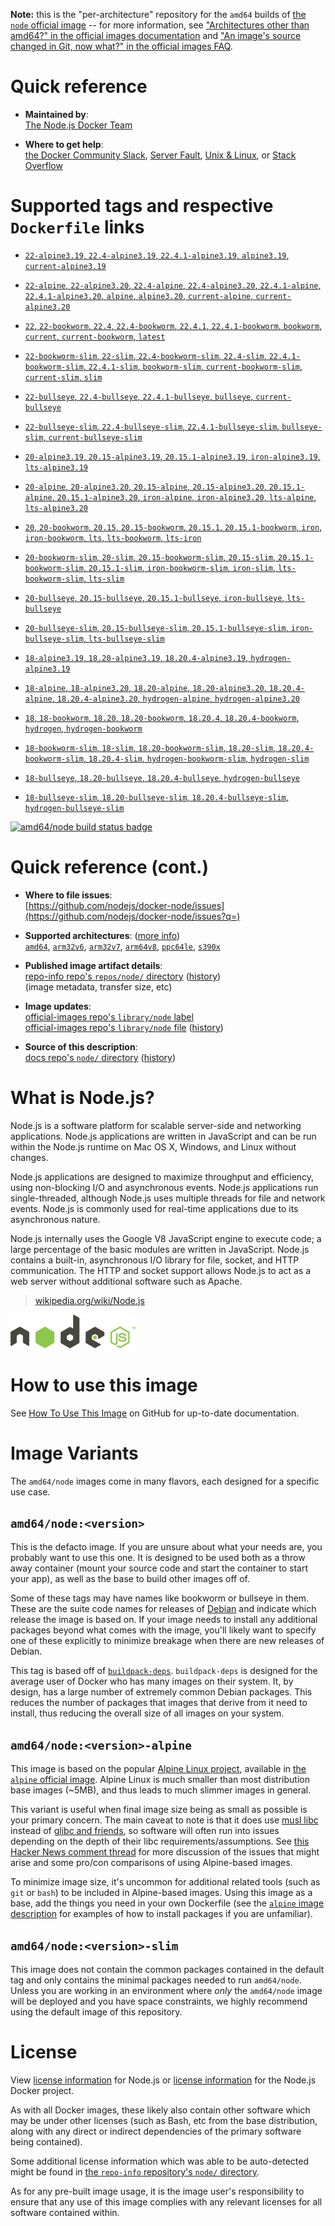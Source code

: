 <!--

********************************************************************************

WARNING:

    DO NOT EDIT "node/README.md"

    IT IS AUTO-GENERATED

    (from the other files in "node/" combined with a set of templates)

********************************************************************************

-->

**Note:** this is the "per-architecture" repository for the `amd64` builds of [the `node` official image](https://hub.docker.com/_/node) -- for more information, see ["Architectures other than amd64?" in the official images documentation](https://github.com/docker-library/official-images#architectures-other-than-amd64) and ["An image's source changed in Git, now what?" in the official images FAQ](https://github.com/docker-library/faq#an-images-source-changed-in-git-now-what).

# Quick reference

-	**Maintained by**:  
	[The Node.js Docker Team](https://github.com/nodejs/docker-node)

-	**Where to get help**:  
	[the Docker Community Slack](https://dockr.ly/comm-slack), [Server Fault](https://serverfault.com/help/on-topic), [Unix & Linux](https://unix.stackexchange.com/help/on-topic), or [Stack Overflow](https://stackoverflow.com/help/on-topic)

# Supported tags and respective `Dockerfile` links

-	[`22-alpine3.19`, `22.4-alpine3.19`, `22.4.1-alpine3.19`, `alpine3.19`, `current-alpine3.19`](https://github.com/nodejs/docker-node/blob/619b871fb3d89dc6d6333914b46bf526e781eec5/22/alpine3.19/Dockerfile)

-	[`22-alpine`, `22-alpine3.20`, `22.4-alpine`, `22.4-alpine3.20`, `22.4.1-alpine`, `22.4.1-alpine3.20`, `alpine`, `alpine3.20`, `current-alpine`, `current-alpine3.20`](https://github.com/nodejs/docker-node/blob/619b871fb3d89dc6d6333914b46bf526e781eec5/22/alpine3.20/Dockerfile)

-	[`22`, `22-bookworm`, `22.4`, `22.4-bookworm`, `22.4.1`, `22.4.1-bookworm`, `bookworm`, `current`, `current-bookworm`, `latest`](https://github.com/nodejs/docker-node/blob/619b871fb3d89dc6d6333914b46bf526e781eec5/22/bookworm/Dockerfile)

-	[`22-bookworm-slim`, `22-slim`, `22.4-bookworm-slim`, `22.4-slim`, `22.4.1-bookworm-slim`, `22.4.1-slim`, `bookworm-slim`, `current-bookworm-slim`, `current-slim`, `slim`](https://github.com/nodejs/docker-node/blob/619b871fb3d89dc6d6333914b46bf526e781eec5/22/bookworm-slim/Dockerfile)

-	[`22-bullseye`, `22.4-bullseye`, `22.4.1-bullseye`, `bullseye`, `current-bullseye`](https://github.com/nodejs/docker-node/blob/619b871fb3d89dc6d6333914b46bf526e781eec5/22/bullseye/Dockerfile)

-	[`22-bullseye-slim`, `22.4-bullseye-slim`, `22.4.1-bullseye-slim`, `bullseye-slim`, `current-bullseye-slim`](https://github.com/nodejs/docker-node/blob/619b871fb3d89dc6d6333914b46bf526e781eec5/22/bullseye-slim/Dockerfile)

-	[`20-alpine3.19`, `20.15-alpine3.19`, `20.15.1-alpine3.19`, `iron-alpine3.19`, `lts-alpine3.19`](https://github.com/nodejs/docker-node/blob/619b871fb3d89dc6d6333914b46bf526e781eec5/20/alpine3.19/Dockerfile)

-	[`20-alpine`, `20-alpine3.20`, `20.15-alpine`, `20.15-alpine3.20`, `20.15.1-alpine`, `20.15.1-alpine3.20`, `iron-alpine`, `iron-alpine3.20`, `lts-alpine`, `lts-alpine3.20`](https://github.com/nodejs/docker-node/blob/619b871fb3d89dc6d6333914b46bf526e781eec5/20/alpine3.20/Dockerfile)

-	[`20`, `20-bookworm`, `20.15`, `20.15-bookworm`, `20.15.1`, `20.15.1-bookworm`, `iron`, `iron-bookworm`, `lts`, `lts-bookworm`, `lts-iron`](https://github.com/nodejs/docker-node/blob/619b871fb3d89dc6d6333914b46bf526e781eec5/20/bookworm/Dockerfile)

-	[`20-bookworm-slim`, `20-slim`, `20.15-bookworm-slim`, `20.15-slim`, `20.15.1-bookworm-slim`, `20.15.1-slim`, `iron-bookworm-slim`, `iron-slim`, `lts-bookworm-slim`, `lts-slim`](https://github.com/nodejs/docker-node/blob/619b871fb3d89dc6d6333914b46bf526e781eec5/20/bookworm-slim/Dockerfile)

-	[`20-bullseye`, `20.15-bullseye`, `20.15.1-bullseye`, `iron-bullseye`, `lts-bullseye`](https://github.com/nodejs/docker-node/blob/619b871fb3d89dc6d6333914b46bf526e781eec5/20/bullseye/Dockerfile)

-	[`20-bullseye-slim`, `20.15-bullseye-slim`, `20.15.1-bullseye-slim`, `iron-bullseye-slim`, `lts-bullseye-slim`](https://github.com/nodejs/docker-node/blob/619b871fb3d89dc6d6333914b46bf526e781eec5/20/bullseye-slim/Dockerfile)

-	[`18-alpine3.19`, `18.20-alpine3.19`, `18.20.4-alpine3.19`, `hydrogen-alpine3.19`](https://github.com/nodejs/docker-node/blob/619b871fb3d89dc6d6333914b46bf526e781eec5/18/alpine3.19/Dockerfile)

-	[`18-alpine`, `18-alpine3.20`, `18.20-alpine`, `18.20-alpine3.20`, `18.20.4-alpine`, `18.20.4-alpine3.20`, `hydrogen-alpine`, `hydrogen-alpine3.20`](https://github.com/nodejs/docker-node/blob/619b871fb3d89dc6d6333914b46bf526e781eec5/18/alpine3.20/Dockerfile)

-	[`18`, `18-bookworm`, `18.20`, `18.20-bookworm`, `18.20.4`, `18.20.4-bookworm`, `hydrogen`, `hydrogen-bookworm`](https://github.com/nodejs/docker-node/blob/619b871fb3d89dc6d6333914b46bf526e781eec5/18/bookworm/Dockerfile)

-	[`18-bookworm-slim`, `18-slim`, `18.20-bookworm-slim`, `18.20-slim`, `18.20.4-bookworm-slim`, `18.20.4-slim`, `hydrogen-bookworm-slim`, `hydrogen-slim`](https://github.com/nodejs/docker-node/blob/619b871fb3d89dc6d6333914b46bf526e781eec5/18/bookworm-slim/Dockerfile)

-	[`18-bullseye`, `18.20-bullseye`, `18.20.4-bullseye`, `hydrogen-bullseye`](https://github.com/nodejs/docker-node/blob/619b871fb3d89dc6d6333914b46bf526e781eec5/18/bullseye/Dockerfile)

-	[`18-bullseye-slim`, `18.20-bullseye-slim`, `18.20.4-bullseye-slim`, `hydrogen-bullseye-slim`](https://github.com/nodejs/docker-node/blob/619b871fb3d89dc6d6333914b46bf526e781eec5/18/bullseye-slim/Dockerfile)

[![amd64/node build status badge](https://img.shields.io/jenkins/s/https/doi-janky.infosiftr.net/job/multiarch/job/amd64/job/node.svg?label=amd64/node%20%20build%20job)](https://doi-janky.infosiftr.net/job/multiarch/job/amd64/job/node/)

# Quick reference (cont.)

-	**Where to file issues**:  
	[https://github.com/nodejs/docker-node/issues](https://github.com/nodejs/docker-node/issues?q=)

-	**Supported architectures**: ([more info](https://github.com/docker-library/official-images#architectures-other-than-amd64))  
	[`amd64`](https://hub.docker.com/r/amd64/node/), [`arm32v6`](https://hub.docker.com/r/arm32v6/node/), [`arm32v7`](https://hub.docker.com/r/arm32v7/node/), [`arm64v8`](https://hub.docker.com/r/arm64v8/node/), [`ppc64le`](https://hub.docker.com/r/ppc64le/node/), [`s390x`](https://hub.docker.com/r/s390x/node/)

-	**Published image artifact details**:  
	[repo-info repo's `repos/node/` directory](https://github.com/docker-library/repo-info/blob/master/repos/node) ([history](https://github.com/docker-library/repo-info/commits/master/repos/node))  
	(image metadata, transfer size, etc)

-	**Image updates**:  
	[official-images repo's `library/node` label](https://github.com/docker-library/official-images/issues?q=label%3Alibrary%2Fnode)  
	[official-images repo's `library/node` file](https://github.com/docker-library/official-images/blob/master/library/node) ([history](https://github.com/docker-library/official-images/commits/master/library/node))

-	**Source of this description**:  
	[docs repo's `node/` directory](https://github.com/docker-library/docs/tree/master/node) ([history](https://github.com/docker-library/docs/commits/master/node))

# What is Node.js?

Node.js is a software platform for scalable server-side and networking applications. Node.js applications are written in JavaScript and can be run within the Node.js runtime on Mac OS X, Windows, and Linux without changes.

Node.js applications are designed to maximize throughput and efficiency, using non-blocking I/O and asynchronous events. Node.js applications run single-threaded, although Node.js uses multiple threads for file and network events. Node.js is commonly used for real-time applications due to its asynchronous nature.

Node.js internally uses the Google V8 JavaScript engine to execute code; a large percentage of the basic modules are written in JavaScript. Node.js contains a built-in, asynchronous I/O library for file, socket, and HTTP communication. The HTTP and socket support allows Node.js to act as a web server without additional software such as Apache.

> [wikipedia.org/wiki/Node.js](https://en.wikipedia.org/wiki/Node.js)

![logo](https://raw.githubusercontent.com/docker-library/docs/01c12653951b2fe592c1f93a13b4e289ada0e3a1/node/logo.png)

# How to use this image

See [How To Use This Image](https://github.com/nodejs/docker-node/blob/master/README.md#how-to-use-this-image) on GitHub for up-to-date documentation.

# Image Variants

The `amd64/node` images come in many flavors, each designed for a specific use case.

## `amd64/node:<version>`

This is the defacto image. If you are unsure about what your needs are, you probably want to use this one. It is designed to be used both as a throw away container (mount your source code and start the container to start your app), as well as the base to build other images off of.

Some of these tags may have names like bookworm or bullseye in them. These are the suite code names for releases of [Debian](https://wiki.debian.org/DebianReleases) and indicate which release the image is based on. If your image needs to install any additional packages beyond what comes with the image, you'll likely want to specify one of these explicitly to minimize breakage when there are new releases of Debian.

This tag is based off of [`buildpack-deps`](https://hub.docker.com/_/buildpack-deps/). `buildpack-deps` is designed for the average user of Docker who has many images on their system. It, by design, has a large number of extremely common Debian packages. This reduces the number of packages that images that derive from it need to install, thus reducing the overall size of all images on your system.

## `amd64/node:<version>-alpine`

This image is based on the popular [Alpine Linux project](https://alpinelinux.org), available in [the `alpine` official image](https://hub.docker.com/_/alpine). Alpine Linux is much smaller than most distribution base images (~5MB), and thus leads to much slimmer images in general.

This variant is useful when final image size being as small as possible is your primary concern. The main caveat to note is that it does use [musl libc](https://musl.libc.org) instead of [glibc and friends](https://www.etalabs.net/compare_libcs.html), so software will often run into issues depending on the depth of their libc requirements/assumptions. See [this Hacker News comment thread](https://news.ycombinator.com/item?id=10782897) for more discussion of the issues that might arise and some pro/con comparisons of using Alpine-based images.

To minimize image size, it's uncommon for additional related tools (such as `git` or `bash`) to be included in Alpine-based images. Using this image as a base, add the things you need in your own Dockerfile (see the [`alpine` image description](https://hub.docker.com/_/alpine/) for examples of how to install packages if you are unfamiliar).

## `amd64/node:<version>-slim`

This image does not contain the common packages contained in the default tag and only contains the minimal packages needed to run `amd64/node`. Unless you are working in an environment where *only* the `amd64/node` image will be deployed and you have space constraints, we highly recommend using the default image of this repository.

# License

View [license information](https://github.com/nodejs/node/blob/master/LICENSE) for Node.js or [license information](https://github.com/nodejs/docker-node/blob/master/LICENSE) for the Node.js Docker project.

As with all Docker images, these likely also contain other software which may be under other licenses (such as Bash, etc from the base distribution, along with any direct or indirect dependencies of the primary software being contained).

Some additional license information which was able to be auto-detected might be found in [the `repo-info` repository's `node/` directory](https://github.com/docker-library/repo-info/tree/master/repos/node).

As for any pre-built image usage, it is the image user's responsibility to ensure that any use of this image complies with any relevant licenses for all software contained within.

